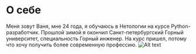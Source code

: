 # О себе
Меня зовут Ваня, мне 24 года, я обучаюсь в Нетологии на курсе Python-разработчик. Прошлой зимой я окончил Санкт-петербургский Горный университет, специальность Горный инженер. На курс пришел, потому что хочу получить более современную профессию. 
![Alt text](/Bio/image.png)
